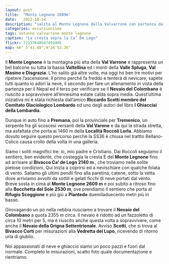 ```yaml
---
layout: post
title:  "Monte Legnone 2609m"
date:   2012-10-14
description: "salita al Monte Legnone dalla Valvarrone con partenza dal Rifugio Roccoli Lorla"
categories: escursionismo
tags: autunno valvarrone monte legnone
caption: "La cresta sopra la Ca’ De Legn"
flickr: 72157640547493405
map: 46° 5’41.48",9°24’53.26"
---
```


Il **Monte Legnone** è la montagna più alta della **Val Varrone** e rappresenta un bel balcone su tutta la bassa **Valtellina** ed i monti della **Valle Spluga**, **Val Masino e Disgrazia**. L’ho salito già altre volte, ma oggi ho ben tre motivi per ripetere l’ascensione. Il primo perchè fa freddo e tenterà di nevicare, sapete tutti quanto io adori la neve,  il secondo per fare un allenamento in vista della partenza per il Nepal ed il terzo per verificare se il **Nevaio del Colombano** è riuscito a sopravvivere all’ennesima estate calda sopra media. Quest’ultima iniziativa mi è stata richiesta dall’amico **Riccardo Scotti membro del Comitato Glaciologico Lombardo** ed uno degli autori del libro **I Ghiacciai della Lombardia**.

Dunque in auto fino a **Premana**, poi la provinciale per **Tremenico**, un serpente fra gli scoscesi versanti della **Val  Varone** e da qui la strada stretta, ma asfaltata che porta ai 1460 m della **Località Roccoli Lorla**. Abbiamo dovuto seguire questo percorso perchè la SS36 è chiusa nel trattto Bellano-Colico causa crollo della volta in una galleria.

Siamo i soliti magnifici tre: io, mio padre e Cristiano. Dai Roccoli seguiamo il sentiero, ben evidente, che costeggia la cresta E del **Monte Legnone** fino ad arrivare al **Bivacco Ca’ de Legn 2140 m**., che troviamo nelle solite pietose condizioni. Qui inizia a coprirsi ed a nevischiare con qualche folata di vento. Saliamo gli ultimi pendii fino alla paretina, catene, sotto la vetta dove arriviamo avvolti da sottili e gelati ficchi di neve portati dal vento. Breve sosta in cima al **Monte Legnone 2609 m** e poi subito a ritroso fino alla **Bocchetta del Sole 2530 m**, ove prendiamo il sentiero che porta al **Rifugio Scoggione** e più giù a **Piantedo**  duemiladuecento metri più in basso.

Girovagando un pò nella nebbia riusciamo a trovare il **Nevaio del Colombano** a quota 2355 m circa. Il nevaio è ridotto ad un fazzoletto di circa 10 metri per 5, ma è riuscito anche questa volta a sopravvivere, come anche il **Nevaio della Grigna Settentrionale**. Avviso **Scotti**, che si trova al **Bivacco Corti** per misurazioni alla **Vedretta del Lupo**, ricevendo di ritorno urla di giubilo.

Noi appassionati di neve e ghiaccio siamo un poco pazzi e fuori dal normale. Completo le misurazioni, scatto foto quale documentazione e rientriamo.



